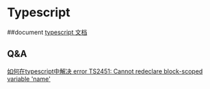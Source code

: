 # Typescript

##document
 [typescript 文档](https://www.tslang.cn/docs/handbook/typescript-in-5-minutes.html)
 
## Q&A
 [如何在typescript中解决 error TS2451: Cannot redeclare block-scoped variable 'name'](https://www.jianshu.com/p/78268bd9af0a)
